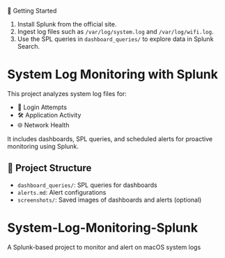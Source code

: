 🚀 Getting Started

1. Install Splunk from the official site.
2. Ingest log files such as `/var/log/system.log` and `/var/log/wifi.log`.
3. Use the SPL queries in `dashboard_queries/` to explore data in Splunk Search.


# System Log Monitoring with Splunk

This project analyzes system log files for:

- 🔐 Login Attempts
- 🛠 Application Activity
- 🌐 Network Health

It includes dashboards, SPL queries, and scheduled alerts for proactive monitoring using Splunk.

## 📂 Project Structure

- `dashboard_queries/`: SPL queries for dashboards
- `alerts.md`: Alert configurations
- `screenshots/`: Saved images of dashboards and alerts (optional)


# System-Log-Monitoring-Splunk
A Splunk-based project to monitor and alert on macOS system logs
